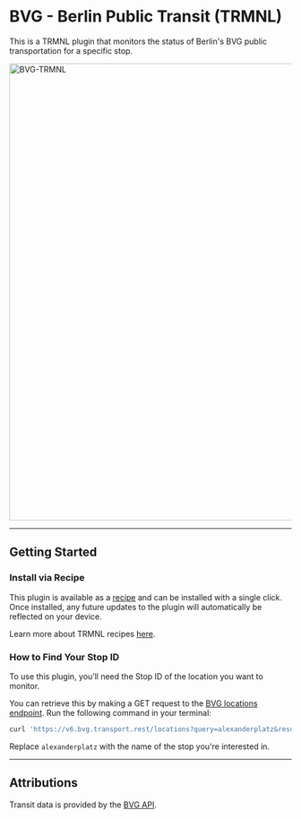 # BVG - Berlin Public Transit (TRMNL)

This is a TRMNL plugin that monitors the status of Berlin's BVG public transportation for a specific stop.

<img width="816" alt="BVG-TRMNL" src="https://github.com/user-attachments/assets/1951bc8e-6698-47bb-8051-c9fb79ec3009" />

---

## Getting Started

### Install via Recipe

This plugin is available as a [recipe](https://usetrmnl.com/recipes/39029/install) and can be installed with a single click. Once installed, any future updates to the plugin will automatically be reflected on your device.

Learn more about TRMNL recipes [here](https://help.usetrmnl.com/en/articles/10122094-plugin-recipes).

### How to Find Your Stop ID

To use this plugin, you’ll need the Stop ID of the location you want to monitor.

You can retrieve this by making a GET request to the [BVG locations endpoint](https://v6.bvg.transport.rest/api.html#get-locations). Run the following command in your terminal:

```bash
curl 'https://v6.bvg.transport.rest/locations?query=alexanderplatz&results=1&linesOfStops=true' -s | jq
```

Replace `alexanderplatz` with the name of the stop you're interested in.

---

## Attributions
Transit data is provided by the [BVG API](https://v6.bvg.transport.rest).
